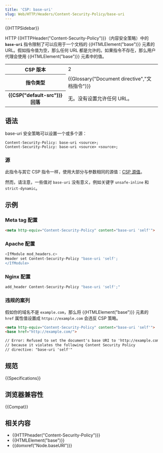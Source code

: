 ```yaml
---
title: 'CSP: base-uri'
slug: Web/HTTP/Headers/Content-Security-Policy/base-uri
---
```


{{HTTPSidebar}}

HTTP {{HTTPHeader("Content-Security-Policy")}}（内容安全策略）中的 **`base-uri`** 指令限制了可以应用于一个文档的 {{HTMLElement("base")}} 元素的 URL。假如指令值为空，那么任何 URL 都是允许的。如果指令不存在，那么用户代理会使用 {{HTMLElement("base")}} 元素中的值。

<table class="properties">
  <tbody>
    <tr>
      <th scope="row">CSP 版本</th>
      <td>2</td>
    </tr>
    <tr>
      <th scope="row">指令类型</th>
      <td>{{Glossary("Document directive","文档指令")}}</td>
    </tr>
    <tr>
      <th scope="row">{{CSP("default-src")}} 回落</th>
      <td>无。没有设置允许任何 URL。</td>
    </tr>
  </tbody>
</table>

## 语法

base-uri 安全策略可以设置一个或多个源：

```plain
Content-Security-Policy: base-uri <source>;
Content-Security-Policy: base-uri <source> <source>;
```

### 源

此指令与其它 CSP 指令一样，使用大部分与参数相同的源值：[CSP 源值](/zh-CN/docs/Web/HTTP/Headers/Content-Security-Policy/Sources#sources)。

然而，请注意，一些值对 `base-uri` 没有意义，例如关键字 `unsafe-inline` 和 `strict-dynamic`。

## 示例

### Meta tag 配置

```html
<meta http-equiv="Content-Security-Policy" content="base-uri 'self'">
```

### Apache 配置

```bash
<IfModule mod_headers.c>
Header set Content-Security-Policy "base-uri 'self';
</IfModule>
```

### Nginx 配置

```bash
add_header Content-Security-Policy "base-uri 'self';"
```

### 违规的案列

假如你的域名不是 `example.com`，那么将 {{HTMLElement("base")}} 元素的 `href` 属性值设置成 `https://example.com` 会违反 CSP 策略。

```html example-bad
<meta http-equiv="Content-Security-Policy" content="base-uri 'self'">
<base href="http://example.com/">

// Error: Refused to set the document's base URI to 'http://example.com/'
// because it violates the following Content Security Policy
// directive: "base-uri 'self'"
```

## 规范

{{Specifications}}

## 浏览器兼容性

{{Compat}}

## 相关内容

- {{HTTPheader("Content-Security-Policy")}}
- {{HTMLElement("base")}}
- {{domxref("Node.baseURI")}}
